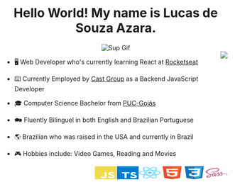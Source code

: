 
<div align="center">
  <h1> Hello World! My name is Lucas de Souza Azara.</h1>  
  <img aling="left" height="200em" src="https://user-images.githubusercontent.com/28782140/210077421-4ff03dcd-2c80-4efc-b5cb-c9616cf43794.gif" alt="Sup Gif"/>
</div>


<div align="right">
  <img align="right" height="200em" src="https://github-readme-stats.vercel.app/api/top-langs/?username=LucasAzara&layout=compact&langs_count=7&theme=dark"/>
</div>
<div align="left">

- 🖥️ Web Developer who's currently learning React at [Rocketseat](https://github.com/Rocketseat)

- ⌨️ Currently Employed by [Cast Group](https://www.linkedin.com/company/cast-group/mycompany/verification/) as a Backend JavaScript Developer

- 🎓 Computer Science Bachelor from [PUC-Goiás](https://www.pucgoias.edu.br)

- 🗪  Fluently Bilinguel in both English and Brazilian Portuguese

- 🌎 Brazilian who was raised in the USA and currently in Brazil

- 🎮 Hobbies include: Video Games, Reading and Movies
</div>

<div>
  <img align="right" alt="SASS" height="30" width="50" src="https://raw.githubusercontent.com/devicons/devicon/master/icons/sass/sass-original.svg">
  <img align="right" alt="CSS" height="30" width="50" src="https://raw.githubusercontent.com/devicons/devicon/master/icons/css3/css3-original.svg">
  <img align="right" alt="HTML" height="30" width="50" src="https://raw.githubusercontent.com/devicons/devicon/master/icons/html5/html5-original.svg">
  <img align="right" alt="React" height="30" width="50" src="https://raw.githubusercontent.com/devicons/devicon/master/icons/react/react-original.svg">
  <img align="right" alt="Ts" height="30" width="50" src="https://raw.githubusercontent.com/devicons/devicon/master/icons/typescript/typescript-plain.svg">
<img align="right" alt="Js" height="30" width="50" src="https://raw.githubusercontent.com/devicons/devicon/master/icons/javascript/javascript-plain.svg">
</div>

##

<!--- <div align="center">
  <img src="https://github.com/LucasAzara/LucasAzara/blob/output/github-contribution-grid-snake.svg" />
</div> --->







  




